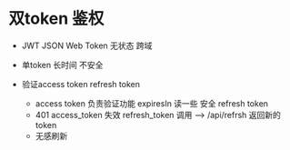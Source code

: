 # 双token 鉴权 
  - JWT  JSON Web Token  无状态  跨域

  - 单token  长时间  不安全

  - 验证access token refresh token
    - access token  负责验证功能  expiresIn  读一些  安全 
      refresh token
    - 401  access_token 失效
      refresh_token  调用 --> /api/refrsh
      返回新的token
    - 无感刷新